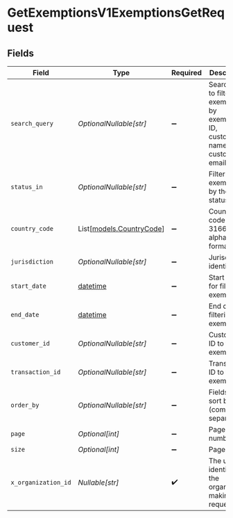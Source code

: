 # GetExemptionsV1ExemptionsGetRequest


## Fields

| Field                                                                              | Type                                                                               | Required                                                                           | Description                                                                        | Example                                                                            |
| ---------------------------------------------------------------------------------- | ---------------------------------------------------------------------------------- | ---------------------------------------------------------------------------------- | ---------------------------------------------------------------------------------- | ---------------------------------------------------------------------------------- |
| `search_query`                                                                     | *OptionalNullable[str]*                                                            | :heavy_minus_sign:                                                                 | Search term to filter exemptions by exemption ID, customer name, or customer email | John                                                                               |
| `status_in`                                                                        | *OptionalNullable[str]*                                                            | :heavy_minus_sign:                                                                 | Filter exemptions by their status                                                  |                                                                                    |
| `country_code`                                                                     | List[[models.CountryCode](../models/countrycode.md)]                               | :heavy_minus_sign:                                                                 | Country code in ISO 3166-1 alpha-2 format                                          | US                                                                                 |
| `jurisdiction`                                                                     | *OptionalNullable[str]*                                                            | :heavy_minus_sign:                                                                 | Jurisdiction identifier                                                            | CA                                                                                 |
| `start_date`                                                                       | [datetime](https://docs.python.org/3/library/datetime.html#datetime-objects)       | :heavy_minus_sign:                                                                 | Start date for filtering exemptions                                                | 2024-01-01                                                                         |
| `end_date`                                                                         | [datetime](https://docs.python.org/3/library/datetime.html#datetime-objects)       | :heavy_minus_sign:                                                                 | End date for filtering exemptions                                                  | 2024-01-01                                                                         |
| `customer_id`                                                                      | *OptionalNullable[str]*                                                            | :heavy_minus_sign:                                                                 | Customer ID to filter exemptions                                                   | cust_1234                                                                          |
| `transaction_id`                                                                   | *OptionalNullable[str]*                                                            | :heavy_minus_sign:                                                                 | Transaction ID to filter exemptions                                                | trans_1234                                                                         |
| `order_by`                                                                         | *OptionalNullable[str]*                                                            | :heavy_minus_sign:                                                                 | Fields to sort by (comma-separated)                                                |                                                                                    |
| `page`                                                                             | *Optional[int]*                                                                    | :heavy_minus_sign:                                                                 | Page number                                                                        |                                                                                    |
| `size`                                                                             | *Optional[int]*                                                                    | :heavy_minus_sign:                                                                 | Page size                                                                          |                                                                                    |
| `x_organization_id`                                                                | *Nullable[str]*                                                                    | :heavy_check_mark:                                                                 | The unique identifier for the organization making the request                      | org_12345                                                                          |